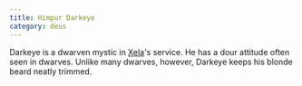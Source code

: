 ```yaml
---
title: Himpur Darkeye
category: deus
---
```

Darkeye is a dwarven mystic in [Xela](npc-xela)'s service. He has a dour attitude often seen in dwarves. Unlike many dwarves, however, Darkeye keeps his blonde beard neatly trimmed.
